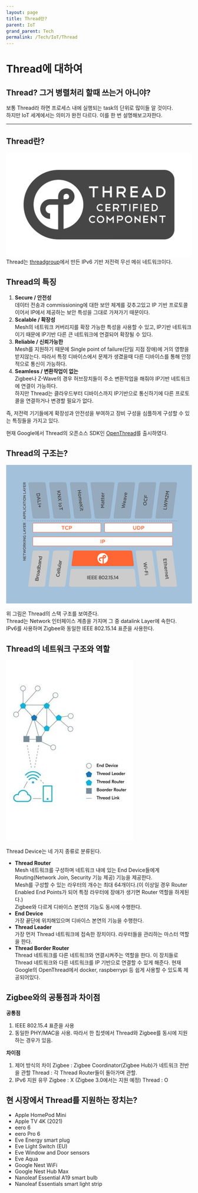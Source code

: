 ```yaml
---
layout: page
title: Thread란?
parent: IoT
grand_parent: Tech
permalink: /Tech/IoT/Thread
---
```


# Thread에 대하여

## Thread? 그거 병렬처리 할때 쓰는거 아니야?

보통 Thread라 하면 프로세스 내에 실행되는 task의 단위로 많이들 알 것이다.  
하지만 IoT 세계에서는 의미가 완전 다르다. 이를 한 번 설명해보고자한다.  

---

## Thread란?
![threadMark](../../../assets/thread_mark.png)
Thread는 [threadgroup](threadgroup.org)에서 만든 
IPv6 기반 저전력 무선 메쉬 네트워크이다.

## Thread의 특징
1. **Secure / 안전성**  
   데이터 전송과 commissioning에 대한 보안 체계를 갖추고있고 IP 기반 프로토콜이어서 IP에서 제공하는 보안 특성을 그대로 가져가기 때문이다.
2. **Scalable / 확장성**  
   Mesh의 네트워크 커버리지를 확장 가능한 특성을 사용할 수 있고, IP기반 네트워크이기 때문에 IP기반 다른 큰 네트워크에 연결되어 확장될 수 있다.
3. **Reliable / 신뢰가능한**  
   Mesh를 지원하기 때문에 Single point of failure(단일 지점 장애)에 거의 영향을 받지않는다. 따라서 특정 디바이스에서 문제가 생겼을때 다른 디바이스를 통해 안정적으로 통신이 가능하다.
4. **Seamless / 변환작업이 없는**  
   Zigbee나 Z-Wave의 경우 허브장치들이 주소 변환작업을 해줘야 IP기반 네트워크에 연결이 가능하다.  
   하지만 Thread는 클라우드부터 디바이스까지 IP기반으로 통신하기에 다른 프로토콜을 연결하거나 변경할 필요가 없다.

즉, 저전력 기기들에게 확장성과 안전성을 부여하고 장비 구성을 심플하게 구성할 수 있는 특징들을 가지고 있다.  

현재 Google에서 Thread의 오픈소스 SDK인 [OpenThread](openthread.io)를 출시하였다.

## Thread의 구조는?

![thread stack structure](../../../assets/thread_stack_structure.png)

위 그림은 Thread의 스택 구조를 보여준다.  
Thread는 Network 인터페이스 계층을 가지며 그 중 datalink Layer에 속한다.  
IPv6를 사용하며 Zigbee와 동일한 IEEE 802.15.14 표준을 사용한다.  

## Thread의 네트워크 구조와 역할
![threadStruct](../../../assets/thread_struct.jpeg)

Thread Device는 네 가지 종류로 분류된다.
- **Thread Router**  
  Mesh 네트워크를 구성하며 네트워크 내에 있는 End Device들에게 Routing(Network Join, Security 기능 제공) 기능을 제공한다.  
  Mesh를 구성할 수 있는 라우터의 개수는 최대 64개이다.(이 이상일 경우 Router Enabled End Points가 되어 특정 라우터에 장애가 생기면 Router 역할을 하게된다.)  
  Zigbee와 다르게 디바이스 본연의 기능도 동시에 수행한다.
- **End Device**  
  가장 끝단에 위치해있으며 디바이스 본연의 기능을 수행한다.
- **Thread Leader**  
  가장 먼저 Thread 네트워크에 접속한 장치이다. 라우터들을 관리하는 마스터 역할을 한다.
- **Thread Border Router**  
  Thread 네트워크를 다른 네트워크와 연결시켜주는 역할을 한다. 이 장치들로 Thread 네트워크와 다른 네트워크를 IP 기반으로 연결할 수 있게 해준다.
  현재 Google의 OpenThread에서 docker, raspberrypi 등 쉽게 사용할 수 있도록 제공되어있다.

## Zigbee와의 공통점과 차이점  

**공통점**
1. IEEE 802.15.4 표준을 사용
2. 동일한 PHY/MAC을 사용. 따라서 한 칩셋에서 Thread와 Zigbee를 동시에 지원하는 경우가 있음.

**차이점**
1. 제어 방식의 차이
   Zigbee : Zigbee Coordinator(Zigbee Hub)가 네트워크 전반을 관할
   Thread : 각 Thread Router들이 돌아가며 관할.
2. IPv6 지원 유무
   Zigbee : X (Zigbee 3.0에서는 지원 예정)
   Thread : O

## 현 시장에서 Thread를 지원하는 장치는?

- Apple HomePod Mini
- Apple TV 4K (2021)
- eero 6
- eero Pro 6
- Eve Energy smart plug
- Eve Light Switch (EU)
- Eve Window and Door sensors
- Eve Aqua
- Google Nest WiFi
- Google Nest Hub Max
- Nanoleaf Essential A19 smart bulb
- Nanoleaf Essentials smart light strip
